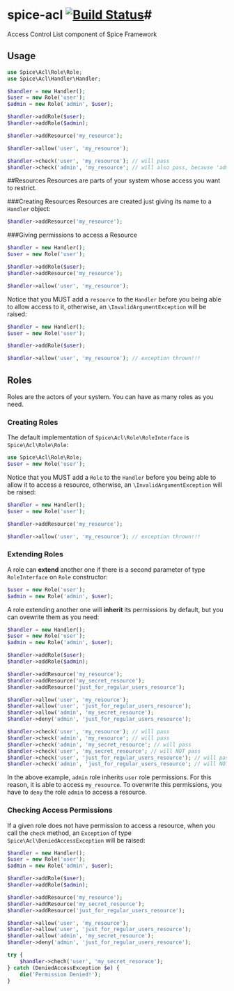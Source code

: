 # spice-acl [![Build Status](https://travis-ci.org/henriquejpb/spice-acl.png?branch=master)](https://travis-ci.org/henriquejpb/spice-acl)#

Access Control List component of Spice Framework

## Usage

```php
use Spice\Acl\Role\Role;
use Spice\Acl\Handler\Handler;

$handler = new Handler();
$user = new Role('user');
$admin = new Role('admin', $user);

$handler->addRole($user);
$handler->addRole($admin);

$handler->addResource('my_resource');

$handler->allow('user', 'my_resource');

$handler->check('user', 'my_resource'); // will pass
$handler->check('admin', 'my_resource'; // will also pass, because 'admin' role extends 'user' role
```

##Resources
Resources are parts of your system whose access you want to restrict.

###Creating Resources
Resources are created just giving its name to a `Handler` object:

```php
$handler->addResource('my_resource');
```

###Giving permissions to access a Resource

```php
$handler = new Handler();
$user = new Role('user');

$handler->addRole($user);
$handler->addResource('my_resource');

$handler->allow('user', 'my_resource');
```

Notice that you MUST add a `resource` to the `Handler` before you being able to allow access to it, 
otherwise, an `\InvalidArgumentException` will be raised:
```php
$handler = new Handler();
$user = new Role('user');

$handler->addRole($user);

$handler->allow('user', 'my_resource'); // exception thrown!!!
```

## Roles
Roles are the actors of your system. You can have as many roles as you need.

### Creating Roles
The default implementation of `Spice\Acl\Role\RoleInterface` is `Spice\Acl\Role\Role`:

```php
use Spice\Acl\Role\Role;
$user = new Role('user');
```

Notice that you MUST add a `Role` to the `Handler` before you being able to allow it to access a resource, 
otherwise, an `\InvalidArgumentException` will be raised:
```php
$handler = new Handler();
$user = new Role('user');

$handler->addResource('my_resource');

$handler->allow('user', 'my_resource'); // exception thrown!!!
```

### Extending Roles
A role can **extend** another one if there is a second parameter of type `RoleInterface` on `Role` constructor:

```php
$user = new Role('user');
$admin = new Role('admin', $user);
```

A role extending another one will **inherit** its permissions by default, 
but you can ovewrite them as you need:

```php
$handler = new Handler();
$user = new Role('user');
$admin = new Role('admin', $user);

$handler->addRole($user);
$handler->addRole($admin);

$handler->addResource('my_resource');
$handler->addResource('my_secret_resource');
$handler->addResource('just_for_regular_users_resource');

$handler->allow('user', 'my_resource');
$handler->allow('user', 'just_for_regular_users_resource');
$handler->allow('admin', 'my_secret_resource');
$handler->deny('admin', 'just_for_regular_users_resource');

$handler->check('user', 'my_resource'); // will pass
$handler->check('admin', 'my_resource'; // will pass
$handler->check('admin', 'my_secret_resource'; // will pass
$handler->check('user', 'my_secret_resource'; // will NOT pass
$handler->check('user', 'just_for_regular_users_resource'); // will pass
$handler->check('admin', 'just_for_regular_users_resource'; // will NOT pass
```

In the above example, `admin` role inherits `user` role permissions. 
For this reason, it is able to access `my_resource`. To overwrite this permissions, you have to `deny` 
the role `admin` to access a resource.

### Checking Access Permissions
If a given role does not have permission to access a resource, when you call the `check` method, 
an `Exception` of type `Spice\Acl\DeniedAccessException` will be raised:

```php
$handler = new Handler();
$user = new Role('user');
$admin = new Role('admin', $user);

$handler->addRole($user);
$handler->addRole($admin);

$handler->addResource('my_resource');
$handler->addResource('my_secret_resource');
$handler->addResource('just_for_regular_users_resource');

$handler->allow('user', 'my_resource');
$handler->allow('user', 'just_for_regular_users_resource');
$handler->allow('admin', 'my_secret_resource');
$handler->deny('admin', 'just_for_regular_users_resource');

try {
	$handler->chech('user', 'my_secret_resoruce');
} catch (DeniedAccessException $e) {
    die('Permission Denied!');
}
```